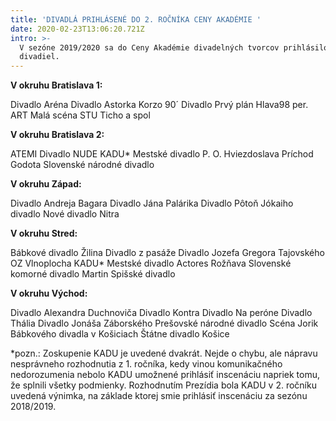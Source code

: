 ```yaml
---
title: 'DIVADLÁ PRIHLÁSENÉ DO 2. ROČNÍKA CENY AKADÉMIE '
date: 2020-02-23T13:06:20.721Z
intro: >-
  V sezóne 2019/2020 sa do Ceny Akadémie divadelných tvorcov prihlásilo 33
  divadiel.
---
```

**V okruhu Bratislava 1:**

Divadlo Aréna Divadlo Astorka Korzo 90´
Divadlo Prvý plán
Hlava98
per. ART
Malá scéna STU
Ticho a spol

**V okruhu Bratislava 2:**

ATEMI 
Divadlo NUDE
KADU*
Mestské divadlo P.  O. Hviezdoslava
Príchod Godota
Slovenské národné divadlo

**V okruhu Západ:**

Divadlo Andreja Bagara
Divadlo Jána Palárika
Divadlo Pôtoň
Jókaiho divadlo
Nové divadlo Nitra

**V okruhu Stred:**

Bábkové divadlo Žilina 
Divadlo z pasáže
Divadlo Jozefa Gregora Tajovského
OZ Vlnoplocha
KADU*
Mestské divadlo Actores Rožňava
Slovenské komorné divadlo Martin
Spišské divadlo

**V okruhu Východ:**

Divadlo Alexandra Duchnoviča 
Divadlo Kontra
Divadlo Na peróne
Divadlo Thália
Divadlo Jonáša Záborského
Prešovské národné divadlo
Scéna Jorik Bábkového divadla v Košiciach
Štátne divadlo Košice

\*pozn.: Zoskupenie KADU je uvedené dvakrát. Nejde o chybu, ale nápravu nesprávneho rozhodnutia z 1. ročníka, kedy vinou komunikačného nedorozumenia nebolo KADU umožnené prihlásiť inscenáciu napriek tomu, že splnili všetky podmienky. Rozhodnutím Prezídia bola KADU v 2. ročníku uvedená výnimka, na základe ktorej smie prihlásiť inscenáciu za sezónu 2018/2019.

